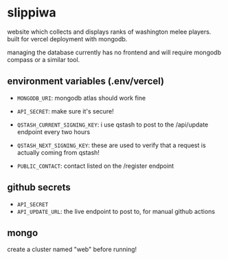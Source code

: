 # slippiwa

website which collects and displays ranks of washington melee players. built for vercel deployment with mongodb.

managing the database currently has no frontend and will require mongodb compass or a similar tool.

## environment variables (.env/vercel)

- `MONGODB_URI`: mongodb atlas should work fine
- `API_SECRET`: make sure it's secure!

- `QSTASH_CURRENT_SIGNING_KEY`: i use qstash to post to the /api/update endpoint every two hours
- `QSTASH_NEXT_SIGNING_KEY`: these are used to verify that a request is actually coming from qstash!

- `PUBLIC_CONTACT`: contact listed on the /register endpoint

## github secrets

- `API_SECRET`
- `API_UPDATE_URL`: the live endpoint to post to, for manual github actions

## mongo

create a cluster named "web" before running!